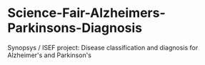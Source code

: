 # Science-Fair-Alzheimers-Parkinsons-Diagnosis
Synopsys / ISEF project: Disease classification and diagnosis for Alzheimer's and Parkinson's
